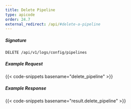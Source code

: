 ```yaml
---
title: Delete Pipeline
type: apicode
order: 24.7
external_redirect: /api/#delete-a-pipeline
---
```


##### Signature

`DELETE /api/v1/logs/config/pipelines`

##### Example Request

{{< code-snippets basename="delete_pipeline" >}}

##### Example Response

{{< code-snippets basename="result.delete_pipeline" >}}
